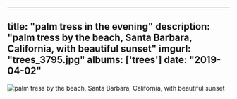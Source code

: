 
---
title: "palm tress in the evening"
description: "palm tress by the beach, Santa Barbara, California, with beautiful sunset"
imgurl: "trees_3795.jpg"
albums: ['trees']
date: "2019-04-02"
---
![palm tress by the beach, Santa Barbara, California, with beautiful sunset](https://s3.us-east-2.amazonaws.com/ying-ish/trees_3795.jpg)